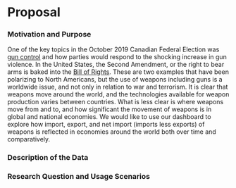 # Proposal

### Motivation and Purpose
One of the key topics in the October 2019 Canadian Federal Election was [gun control]( https://toronto.citynews.ca/2019/10/02/how-are-the-federal-parties-tackling-public-safety-and-gun-violence/) and how parties would respond to the shocking increase in gun violence. In the United States, the Second Amendment, or the right to bear arms is baked into the [Bill of Rights]( https://en.wikipedia.org/wiki/Second_Amendment_to_the_United_States_Constitution). These are two examples that have been polarizing to North Americans, but the use of weapons including guns is a worldwide issue, and not only in relation to war and terrorism. It is clear that weapons move around the world, and the technologies available for weapon production varies between countries. What is less clear is where weapons move from and to, and how significant the movement of weapons is in global and national economies. We would like to use our dashboard to explore how import, export, and net import (imports less exports) of weapons is reflected in economies around the world both over time and comparatively. 

### Description of the Data


### Research Question and Usage Scenarios
